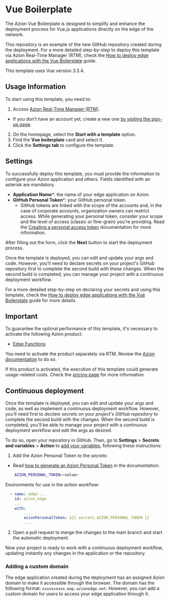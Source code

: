 # Vue Boilerplate

The Azion Vue Boilerplate is designed to simplify and enhance the deployment process for Vue.js applications directly on the edge of the network.

This repository is an example of the new GitHub repository created during the deployment. For a more detailed step-by-step to deploy this template via Azion Real-Time Manager (RTM), check the [How to deploy edge applications with the Vue Boilerplate](https://www.azion.com/en/documentation/products/guides/vue-boilerplate/) guide.

This template uses Vue version 3.3.4.

## Usage Information

To start using this template, you need to: 

1. Access [Azion Real-Time Manager (RTM)](https://manager.azion.com/).
  - If you don’t have an account yet, create a new one [by visiting the sign-up page](https://manager.azion.com/signup/).
2. On the homepage, select the **Start with a template** option.
3. Find the **Vue boilerplate** card and select it.
4. Click the **Settings tab** to configure the template.

## Settings

To successfully deploy this template, you must provide the information to configure your Azion application and others. Fields identified with an asterisk are mandatory.

  * **Application Name***: the name of your edge application on Azion.
  * **GitHub Personal Token***: your GitHub personal token.
    * GitHub tokens are linked with the scope of the accounts and, in the case of corporate accounts, organization owners can restrict access. While generating your personal token, consider your scope and the level of access (classic or fine-grain) you're providing. Read the [Creating a personal access token](https://docs.github.com/en/authentication/keeping-your-account-and-data-secure/managing-your-personal-access-tokens#creating-a-personal-access-token-classic) documentation for more information.

After filling out the form, click the **Next** button to start the deployment process.

Once the template is deployed, you can edit and update your args and code. However, you'll need to declare secrets on your project's GitHub repository first to complete the second build with these changes. When the second build is completed, you can manage your project with a continuous deployment workflow.

For a more detailed step-by-step on declaring your secrets and using this template, check the [How to deploy edge applications with the Vue Boilerplate](https://www.azion.com/en/documentation/products/guides/vue-boilerplate/) guide for more details.

## Important

To guarantee the optimal performance of this template, it's necessary to activate the following Azion product:

* [Edge Functions](https://www.azion.com/en/documentation/products/edge-application/edge-functions/#edge-functions-management)

You need to activate the product separately via RTM. Review the [Azion documentation](https://www.azion.com/en/documentation/products/guides/vue-boilerplate/) to do so.

If this product is activated, the execution of this template could generate usage-related costs. Check the [pricing page](https://www.azion.com/en/pricing/) for more information.

## Continuous deployment

Once the template is deployed, you can edit and update your args and code, as well as implement a continuous deployment workflow. However, you'll need first to *declare secrets on your project's GitHub repository* to complete the second build with the changes. When the second build is completed, you'll be able to manage your project with a continuous deployment workflow and edit the args as desired.

To do so, open your repository in GitHub. Then, go to **Settings** > **Secrets and variables** > **Action** to [add your variables](https://docs.github.com/en/actions/security-guides/encrypted-secrets), following these instructions:

1. Add the Azion Personal Token to the *secrets*:
- Read [how to generate an Azion Personal Token](/en/documentation/products/accounts/personal-tokens/) in the documentation.

```bash
    AZION_PERSONAL_TOKEN=<value>
```

Environments for use in the action workflow:

```yml
  - name: edge-...
    id: azion_edge
    ...
    with:
        ....
        azionPersonalToken: ${{ secrets.AZION_PERSONAL_TOKEN }}
        ....

```

2. Open a pull request to merge the changes to the main branch and start the automatic deployment.

Now your project is ready to work with a continuous deployment workflow, updating instantly any changes in the application or the repository. 

### Adding a custom domain

The edge application created during the deployment has an assigned Azion domain to make it accessible through the browser. The domain has the following format: `xxxxxxxxxx.map.azionedge.net`. However, you can add a custom domain for users to access your edge application through it.
